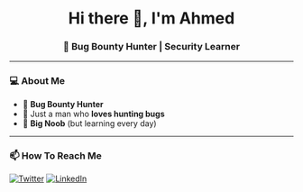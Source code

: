 <h1 align="center">Hi there 👋, I'm Ahmed</h1>
<h3 align="center">🐞 Bug Bounty Hunter | Security Learner</h3>

---

### 💻 About Me

- 🎯 **Bug Bounty Hunter**
- 🧠 Just a man who **loves hunting bugs**
- 🚀 **Big Noob** (but learning every day)

---

### 📫 How To Reach Me

[![Twitter](https://img.shields.io/badge/Twitter-1DA1F2?style=for-the-badge&logo=twitter&logoColor=white)](https://x.com/Ahmed10523683)
[![LinkedIn](https://img.shields.io/badge/LinkedIn-0A66C2?style=for-the-badge&logo=linkedin&logoColor=white)](https://www.linkedin.com/in/ahmed-hossam-28918128b)
